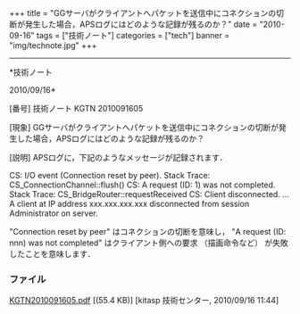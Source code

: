 ﻿+++
title = "GGサーバがクライアントへパケットを送信中にコネクションの切断が発生した場合，APSログにはどのような記録が残るのか？"
date = "2010-09-16"
tags = ["技術ノート"]
categories = ["tech"]
banner = "img/technote.jpg"
+++

-----------------------------------------------------------------------------------------------------------------------------

*技術ノート

2010/09/16*


[番号]
技術ノート KGTN 2010091605

[現象]
GGサーバがクライアントへパケットを送信中にコネクションの切断が発生した場合，APSログにはどのような記録が残るのか？

[説明]
APSログに，下記のようなメッセージが記録されます．

CS: I/O event (Connection reset by peer).
Stack Trace: CS_ConnectionChannel::flush()
CS: A request (ID: 1) was not completed.
Stack Trace: CS_BridgeRouter::requestReceived
CS: Client disconnected.
...
A client at IP address xxx.xxx.xxx.xxx disconnected from session
Administrator on server.

"Connection reset by peer" はコネクションの切断を意味し， "A request
(ID: nnn) was not completed" はクライアント側への要求 （描画命令など）
が失敗したことを意味します．


### ファイル

 
 


[KGTN2010091605.pdf](http://techreport.kitasp.net/attachments/download/319/KGTN2010091605.pdf)
 [(55.4 KB)] [kitasp 技術センター, 2010/09/16
11:44]


 


 

